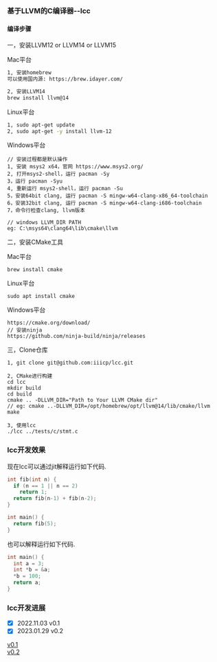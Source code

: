 

### 基于LLVM的C编译器--lcc

#### 编译步骤

一，安装LLVM12 or LLVM14 or LLVM15

Mac平台

```bash
1, 安装homebrew
可以使用国内源: https://brew.idayer.com/

2, 安装LLVM14
brew install llvm@14
```

Linux平台

```bash
1, sudo apt-get update
2, sudo apt-get -y install llvm-12
```

Windows平台

```
// 安装过程都是默认操作
1, 安装 msys2 x64，官网 https://www.msys2.org/
2, 打开msys2-shell，运行 pacman -Sy
3，运行 pacman -Syu
4, 重新运行 msys2-shell，运行 pacman -Su
5，安装64bit clang, 运行 pacman -S mingw-w64-clang-x86_64-toolchain
6，安装32bit clang, 运行 pacman -S mingw-w64-clang-i686-toolchain
7，命令行检查clang, llvm版本

// windows LLVM_DIR PATH
eg: C:\msys64\clang64\lib\cmake\llvm
```



二，安装CMake工具

Mac平台

```
brew install cmake
```

Linux平台

```
sudo apt install cmake
```

Windows平台

```
https://cmake.org/download/
// 安装ninja
https://github.com/ninja-build/ninja/releases
```



三，Clone仓库

```
1, git clone git@github.com:iiicp/lcc.git

2, CMake进行构建
cd lcc
mkdir build
cd build 
cmake .. -DLLVM_DIR="Path to Your LLVM CMake dir"
// eg: cmake ..-DLLVM_DIR=/opt/homebrew/opt/llvm@14/lib/cmake/llvm
make 

3, 使用lcc
./lcc ../tests/c/stmt.c
```



### lcc开发效果

现在lcc可以通过jit解释运行如下代码.

```c
int fib(int n) {
  if (n == 1 || n == 2)
    return 1;
  return fib(n-1) + fib(n-2);
}

int main() {
  return fib(5);
}
```

也可以解释运行如下代码.

```c
int main() {
  int a = 3;
  int *b = &a;
  *b = 100;
  return a;
}
```

### lcc开发进展

- [x] 2022.11.03  v0.1
- [x] 2023.01.29  v0.2

[v0.1](https://github.com/iiicp/lcc/wiki/lcc-v0.1)   
[v0.2](https://github.com/iiicp/lcc/wiki/lcc-v0.2-todo)



